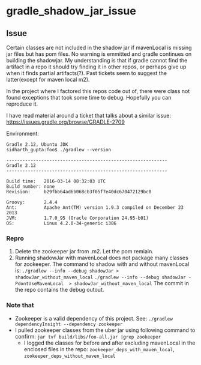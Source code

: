 # gradle_shadow_jar_issue
## Issue
Certain classes are not included in the shadow jar if mavenLocal is missing jar files but has pom files. No warning is emmitted and gradle
continues on building the shadowjar.
My understanding is that if gradle cannot find the artifact in a repo it should try finding it in other repos, or perhaps give up when it finds partial artifacts(?). Past tickets seem to suggest the latter(except for maven local m2). 

In the project where I 
factored this repos code out of, there were class not found exceptions that took some time to debug. Hopefully you can reproduce it.

I have read material around a ticket that talks about a similar issue:
https://issues.gradle.org/browse/GRADLE-2709

Environment: 
```
Gradle 2.12, Ubuntu JDK 
sidharth_gupta:foo$ ./gradlew --version

------------------------------------------------------------
Gradle 2.12
------------------------------------------------------------

Build time:   2016-03-14 08:32:03 UTC
Build number: none
Revision:     b29fbb64ad6b068cb3f05f7e40dc670472129bc0

Groovy:       2.4.4
Ant:          Apache Ant(TM) version 1.9.3 compiled on December 23 2013
JVM:          1.7.0_95 (Oracle Corporation 24.95-b01)
OS:           Linux 4.2.0-34-generic i386
```

### Repro
1. Delete the zookeeper jar from .m2. Let the pom remiain.
2. Running shadowJar with mavenLocal does not package many classes for zookeeper.
The command to shadow with and without mavenLocal is:
`./gradlew --info --debug shadowJar > shadowJar_without_maven_local`
`./gradlew --info --debug shadowJar -PdontUseMavenLocal  > shadowJar_without_maven_local`
The commit in the repo contains the debug outout.

### Note that 
- Zookeeper is a valid dependency of this project. See:
`./gradlew  dependencyInsight --dependency zookeeper `
- I pulled zookeeper classes from the uber jar using following command to confirm: 
`jar tvf build/libs/foo-all.jar |grep zookeeper`
  - I logged the classes for before and after excluding mavenLocal in the enclosed files in the repo:
  `zookeeper_deps_with_maven_local`, `zookeeper_deps_without_maven_local`
